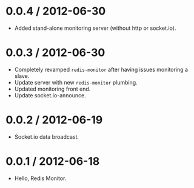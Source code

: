 
0.0.4 / 2012-06-30
==================

  * Added stand-alone monitoring server (without http or socket.io).

0.0.3 / 2012-06-30
==================

  * Completely revamped `redis-monitor` after having issues monitoring a slave.
  * Update server with new `redis-monitor` plumbing.
  * Updated monitoring front end.
  * Update socket.io-announce.

0.0.2 / 2012-06-19
==================

  * Socket.io data broadcast.

0.0.1 / 2012-06-18
==================

  * Hello, Redis Monitor.
